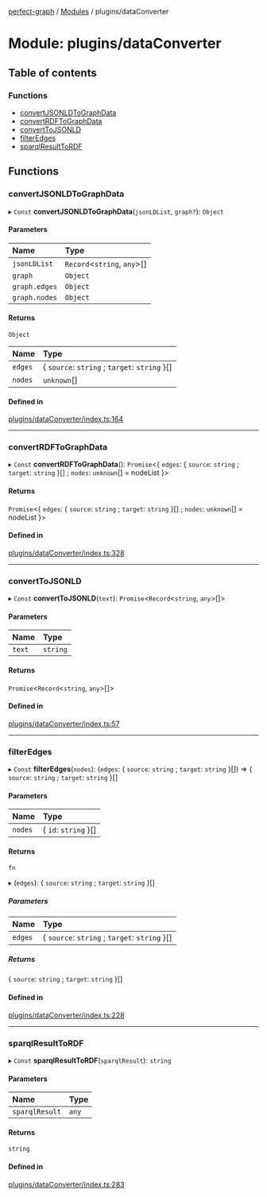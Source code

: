 [perfect-graph](../README.md) / [Modules](../modules.md) / plugins/dataConverter

# Module: plugins/dataConverter

## Table of contents

### Functions

- [convertJSONLDToGraphData](plugins_dataConverter.md#convertjsonldtographdata)
- [convertRDFToGraphData](plugins_dataConverter.md#convertrdftographdata)
- [convertToJSONLD](plugins_dataConverter.md#converttojsonld)
- [filterEdges](plugins_dataConverter.md#filteredges)
- [sparqlResultToRDF](plugins_dataConverter.md#sparqlresulttordf)

## Functions

### convertJSONLDToGraphData

▸ `Const` **convertJSONLDToGraphData**(`jsonLDList`, `graph?`): `Object`

#### Parameters

| Name | Type |
| :------ | :------ |
| `jsonLDList` | `Record`<`string`, `any`\>[] |
| `graph` | `Object` |
| `graph.edges` | `Object` |
| `graph.nodes` | `Object` |

#### Returns

`Object`

| Name | Type |
| :------ | :------ |
| `edges` | { `source`: `string` ; `target`: `string`  }[] |
| `nodes` | `unknown`[] |

#### Defined in

[plugins/dataConverter/index.ts:164](https://github.com/MaastrichtU-IDS/perfect-graph/blob/c07a48d/src/plugins/dataConverter/index.ts#L164)

___

### convertRDFToGraphData

▸ `Const` **convertRDFToGraphData**(): `Promise`<{ `edges`: { `source`: `string` ; `target`: `string`  }[] ; `nodes`: `unknown`[] = nodeList }\>

#### Returns

`Promise`<{ `edges`: { `source`: `string` ; `target`: `string`  }[] ; `nodes`: `unknown`[] = nodeList }\>

#### Defined in

[plugins/dataConverter/index.ts:328](https://github.com/MaastrichtU-IDS/perfect-graph/blob/c07a48d/src/plugins/dataConverter/index.ts#L328)

___

### convertToJSONLD

▸ `Const` **convertToJSONLD**(`text`): `Promise`<`Record`<`string`, `any`\>[]\>

#### Parameters

| Name | Type |
| :------ | :------ |
| `text` | `string` |

#### Returns

`Promise`<`Record`<`string`, `any`\>[]\>

#### Defined in

[plugins/dataConverter/index.ts:57](https://github.com/MaastrichtU-IDS/perfect-graph/blob/c07a48d/src/plugins/dataConverter/index.ts#L57)

___

### filterEdges

▸ `Const` **filterEdges**(`nodes`): (`edges`: { `source`: `string` ; `target`: `string`  }[]) => { `source`: `string` ; `target`: `string`  }[]

#### Parameters

| Name | Type |
| :------ | :------ |
| `nodes` | { `id`: `string`  }[] |

#### Returns

`fn`

▸ (`edges`): { `source`: `string` ; `target`: `string`  }[]

##### Parameters

| Name | Type |
| :------ | :------ |
| `edges` | { `source`: `string` ; `target`: `string`  }[] |

##### Returns

{ `source`: `string` ; `target`: `string`  }[]

#### Defined in

[plugins/dataConverter/index.ts:228](https://github.com/MaastrichtU-IDS/perfect-graph/blob/c07a48d/src/plugins/dataConverter/index.ts#L228)

___

### sparqlResultToRDF

▸ `Const` **sparqlResultToRDF**(`sparqlResult`): `string`

#### Parameters

| Name | Type |
| :------ | :------ |
| `sparqlResult` | `any` |

#### Returns

`string`

#### Defined in

[plugins/dataConverter/index.ts:283](https://github.com/MaastrichtU-IDS/perfect-graph/blob/c07a48d/src/plugins/dataConverter/index.ts#L283)
